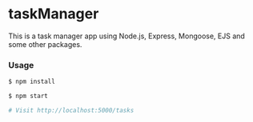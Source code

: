 # taskManager





This is a task manager app using Node.js, Express, Mongoose, EJS and some other packages.

### Usage

```sh
$ npm install
```

```sh
$ npm start

# Visit http://localhost:5000/tasks
```

